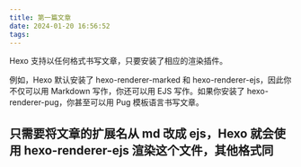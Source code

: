 ```yaml
---
title: 第一篇文章
date: 2024-01-20 16:56:52
tags:
---
```

Hexo 支持以任何格式书写文章，只要安装了相应的渲染插件。

例如，Hexo 默认安装了 hexo-renderer-marked 和 hexo-renderer-ejs，因此你不仅可以用 Markdown 写作，你还可以用 EJS 写作。如果你安装了 hexo-renderer-pug，你甚至可以用 Pug 模板语言书写文章。

只需要将文章的扩展名从 md 改成 ejs，Hexo 就会使用 hexo-renderer-ejs 渲染这个文件，其他格式同
---
